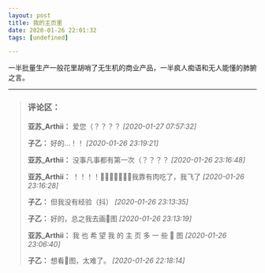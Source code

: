 ```yaml
---
layout: post
title: 我的主页里
date: 2020-01-26 22:01:32
tags: [undefined]

---
```

一半批量生产一般花里胡哨了无生机的商业产品，一半疯人痴语和无人能懂的肺腑之言。

---
> ### 评论区：
>**亚苏_Arthii：** 爱您（？？？？  *[2020-01-27 07:57:32]*
>
>**子乙：** 好的…！！  *[2020-01-26 23:19:21]*
>
>**亚苏_Arthii：** 没事凡事都有第一次（？？？？  *[2020-01-26 23:16:48]*
>
>**亚苏_Arthii：** ！！！！🐍🐍🐍🐍🐍🐍🐍我靠有肉吃了，我飞了  *[2020-01-26 23:16:28]*
>
>**子乙：** 但我没有经验（抖）  *[2020-01-26 23:13:35]*
>
>**子乙：** 好的，总之我去画🐍图  *[2020-01-26 23:13:19]*
>
>**亚苏_Arthii：** 我 也 希 望 我 的 主 页 多 一 些 🐍 图  *[2020-01-26 23:06:40]*
>
>**子乙：** 想看🐍图，太难了。  *[2020-01-26 22:18:14]*
>
>